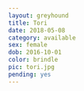 ```yaml
---
layout: greyhound
title: Tori
date: 2018-05-08
category: available
sex: female
dob: 2016-10-01
color: brindle
pic: tori.jpg
pending: yes
---
```


